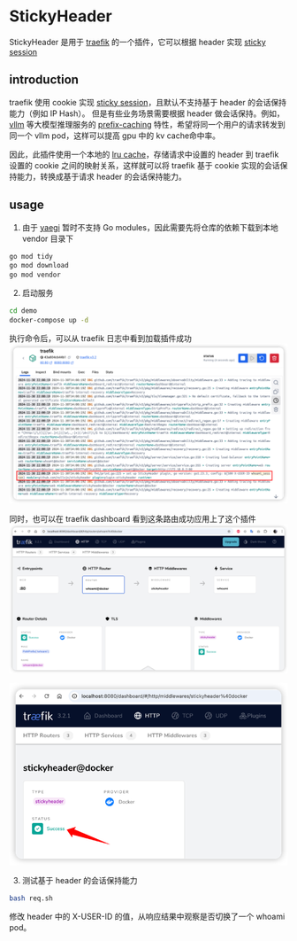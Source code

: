 # StickyHeader

StickyHeader 是用于 [traefik](https://github.com/traefik/traefik) 的一个插件，它可以根据 header 实现 [sticky session](https://doc.traefik.io/traefik/routing/services/#sticky-sessions)

## introduction
traefik 使用 cookie 实现 [sticky session](https://doc.traefik.io/traefik/routing/services/#sticky-sessions)，且默认不支持基于 header 的会话保持能力（例如 IP Hash）。
但是有些业务场景需要根据 header 做会话保持。例如，[vllm](https://github.com/vllm-project/vllm/) 等大模型推理服务的 [prefix-caching](https://docs.vllm.ai/en/v0.5.5/automatic_prefix_caching/apc.html) 特性，希望将同一个用户的请求转发到同一个 vllm pod，这样可以提高 gpu 中的 kv cache命中率。

因此，此插件使用一个本地的 [lru cache](https://github.com/hashicorp/golang-lru)，存储请求中设置的 header 到 traefik 设置的 cookie 之间的映射关系，这样就可以将 traefik 基于 cookie 实现的会话保持能力，转换成基于请求 header 的会话保持能力。

## usage
1. 由于 [yaegi](https://github.com/traefik/yaegi) 暂时不支持 Go modules，因此需要先将仓库的依赖下载到本地 vendor 目录下
```bash
go mod tidy
go mod download
go mod vendor
```

2. 启动服务
```bash
cd demo
docker-compose up -d
```
执行命令后，可以从 traefik 日志中看到加载插件成功
![](./docs/start_up.png)

同时，也可以在 traefik dashboard 看到这条路由成功应用上了这个插件
![](./docs/dashboard_1.png)

![](./docs/dashboard_2.png)

3. 测试基于 header 的会话保持能力
```bash
bash req.sh
```
修改 header 中的 X-USER-ID 的值，从响应结果中观察是否切换了一个 whoami pod。